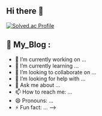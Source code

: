 ## Hi there 👋

[![Solved.ac Profile](http://mazassumnida.wtf/api/v2/generate_badge?boj=ysb1026)](https://solved.ac/gh8579/)

## 📢 My_Blog : 

<div align='center'>
 

</div>

- 🔭 I’m currently working on ...
- 🌱 I’m currently learning ...
- 👯 I’m looking to collaborate on ...
- 🤔 I’m looking for help with ...
- 💬 Ask me about ...
- 📫 How to reach me: ...
- 😄 Pronouns: ...
- ⚡ Fun fact: ...
-->
